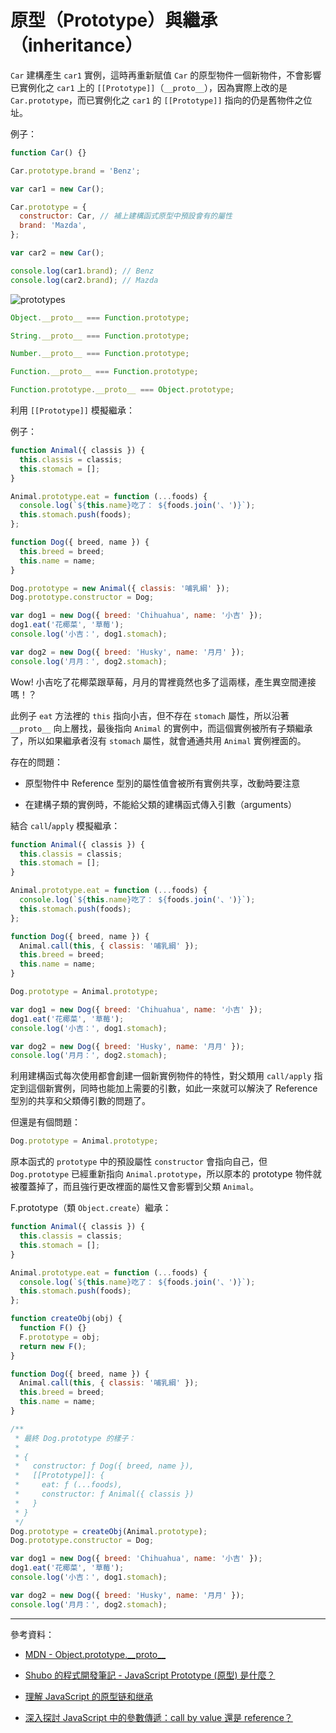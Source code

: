 # 原型（Prototype）與繼承（inheritance）

`Car` 建構產生 `car1` 實例，這時再重新賦值 `Car` 的原型物件一個新物件，不會影響已實例化之 `car1` 上的 `[[Prototype]]`（`__proto__`），因為實際上改的是 `Car.prototype`，而已實例化之 `car1` 的 `[[Prototype]]` 指向的仍是舊物件之位址。

例子：

```js
function Car() {}

Car.prototype.brand = 'Benz';

var car1 = new Car();

Car.prototype = {
  constructor: Car, // 補上建構函式原型中預設會有的屬性
  brand: 'Mazda',
};

var car2 = new Car();

console.log(car1.brand); // Benz
console.log(car2.brand); // Mazda
```

![prototypes](../../assets/images/prototypes/02.png)

```js
Object.__proto__ === Function.prototype;

String.__proto__ === Function.prototype;

Number.__proto__ === Function.prototype;

Function.__proto__ === Function.prototype;

Function.prototype.__proto__ === Object.prototype;
```

利用 `[[Prototype]]` 模擬繼承：

例子：

```js
function Animal({ classis }) {
  this.classis = classis;
  this.stomach = [];
}

Animal.prototype.eat = function (...foods) {
  console.log(`${this.name}吃了： ${foods.join('、')}`);
  this.stomach.push(foods);
};

function Dog({ breed, name }) {
  this.breed = breed;
  this.name = name;
}

Dog.prototype = new Animal({ classis: '哺乳綱' });
Dog.prototype.constructor = Dog;

var dog1 = new Dog({ breed: 'Chihuahua', name: '小吉' });
dog1.eat('花椰菜', '草莓');
console.log('小吉：', dog1.stomach);

var dog2 = new Dog({ breed: 'Husky', name: '月月' });
console.log('月月：', dog2.stomach);
```

Wow! 小吉吃了花椰菜跟草莓，月月的胃裡竟然也多了這兩樣，產生異空間連接嗎！？

此例子 `eat` 方法裡的 `this` 指向小吉，但不存在 `stomach` 屬性，所以沿著 `__proto__` 向上層找，最後指向 `Animal` 的實例中，而這個實例被所有子類繼承了，所以如果繼承者沒有 `stomach` 屬性，就會通通共用 `Animal` 實例裡面的。

存在的問題：

- 原型物件中 Reference 型別的屬性值會被所有實例共享，改動時要注意

- 在建構子類的實例時，不能給父類的建構函式傳入引數（arguments）

結合 `call`/`apply` 模擬繼承：

```js
function Animal({ classis }) {
  this.classis = classis;
  this.stomach = [];
}

Animal.prototype.eat = function (...foods) {
  console.log(`${this.name}吃了： ${foods.join('、')}`);
  this.stomach.push(foods);
};

function Dog({ breed, name }) {
  Animal.call(this, { classis: '哺乳綱' });
  this.breed = breed;
  this.name = name;
}

Dog.prototype = Animal.prototype;

var dog1 = new Dog({ breed: 'Chihuahua', name: '小吉' });
dog1.eat('花椰菜', '草莓');
console.log('小吉：', dog1.stomach);

var dog2 = new Dog({ breed: 'Husky', name: '月月' });
console.log('月月：', dog2.stomach);
```

利用建構函式每次使用都會創建一個新實例物件的特性，對父類用 `call/apply` 指定到這個新實例，同時也能加上需要的引數，如此一來就可以解決了 Reference 型別的共享和父類傳引數的問題了。

但還是有個問題：

```js
Dog.prototype = Animal.prototype;
```

原本函式的 `prototype` 中的預設屬性 `constructor` 會指向自己，但 `Dog.prototype` 已經重新指向 `Animal.prototype`，所以原本的 prototype 物件就被覆蓋掉了，而且強行更改裡面的屬性又會影響到父類 `Animal`。

F.prototype（類 `Object.create`）繼承：

```js
function Animal({ classis }) {
  this.classis = classis;
  this.stomach = [];
}

Animal.prototype.eat = function (...foods) {
  console.log(`${this.name}吃了： ${foods.join('、')}`);
  this.stomach.push(foods);
};

function createObj(obj) {
  function F() {}
  F.prototype = obj;
  return new F();
}

function Dog({ breed, name }) {
  Animal.call(this, { classis: '哺乳綱' });
  this.breed = breed;
  this.name = name;
}

/**
 * 最終 Dog.prototype 的樣子：
 *
 * {
 *   constructor: ƒ Dog({ breed, name }),
 *   [[Prototype]]: {
 *     eat: ƒ (...foods),
 *     constructor: ƒ Animal({ classis })
 *   }
 * }
 */
Dog.prototype = createObj(Animal.prototype);
Dog.prototype.constructor = Dog;

var dog1 = new Dog({ breed: 'Chihuahua', name: '小吉' });
dog1.eat('花椰菜', '草莓');
console.log('小吉：', dog1.stomach);

var dog2 = new Dog({ breed: 'Husky', name: '月月' });
console.log('月月：', dog2.stomach);
```

---

參考資料：

- [MDN - Object.prototype.\_\_proto\_\_](https://developer.mozilla.org/en-US/docs/Web/JavaScript/Reference/Global_Objects/Object/proto)

- [Shubo 的程式開發筆記 - JavaScript Prototype (原型) 是什麼？](https://shubo.io/javascript-prototype/#javascript-prototype-%E5%8E%9F%E5%9E%8B)

- [理解 JavaScript 的原型链和继承](https://blog.oyanglul.us/javascript/understand-prototype.html)

- [深入探討 JavaScript 中的參數傳遞：call by value 還是 reference？](https://blog.huli.tw/2018/06/23/javascript-call-by-value-or-reference/)
